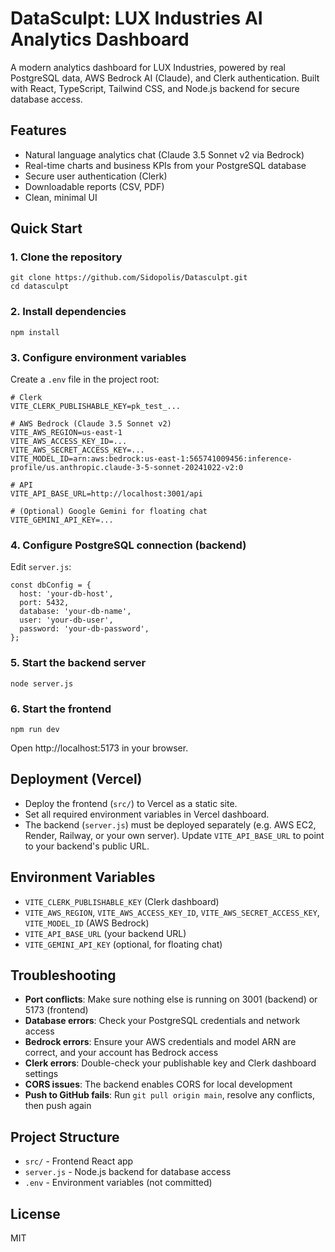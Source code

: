 # DataSculpt: LUX Industries AI Analytics Dashboard

A modern analytics dashboard for LUX Industries, powered by real PostgreSQL data, AWS Bedrock AI (Claude), and Clerk authentication. Built with React, TypeScript, Tailwind CSS, and Node.js backend for secure database access.

<!-- Updated for Vercel deployment with Railway backend -->

## Features
- Natural language analytics chat (Claude 3.5 Sonnet v2 via Bedrock)
- Real-time charts and business KPIs from your PostgreSQL database
- Secure user authentication (Clerk)
- Downloadable reports (CSV, PDF)
- Clean, minimal UI

## Quick Start

### 1. Clone the repository
```
git clone https://github.com/Sidopolis/Datasculpt.git
cd datasculpt
```

### 2. Install dependencies
```
npm install
```

### 3. Configure environment variables
Create a `.env` file in the project root:
```
# Clerk
VITE_CLERK_PUBLISHABLE_KEY=pk_test_...

# AWS Bedrock (Claude 3.5 Sonnet v2)
VITE_AWS_REGION=us-east-1
VITE_AWS_ACCESS_KEY_ID=...
VITE_AWS_SECRET_ACCESS_KEY=...
VITE_MODEL_ID=arn:aws:bedrock:us-east-1:565741009456:inference-profile/us.anthropic.claude-3-5-sonnet-20241022-v2:0

# API
VITE_API_BASE_URL=http://localhost:3001/api

# (Optional) Google Gemini for floating chat
VITE_GEMINI_API_KEY=...
```

### 4. Configure PostgreSQL connection (backend)
Edit `server.js`:
```
const dbConfig = {
  host: 'your-db-host',
  port: 5432,
  database: 'your-db-name',
  user: 'your-db-user',
  password: 'your-db-password',
};
```

### 5. Start the backend server
```
node server.js
```

### 6. Start the frontend
```
npm run dev
```

Open http://localhost:5173 in your browser.

## Deployment (Vercel)
- Deploy the frontend (`src/`) to Vercel as a static site.
- Set all required environment variables in Vercel dashboard.
- The backend (`server.js`) must be deployed separately (e.g. AWS EC2, Render, Railway, or your own server). Update `VITE_API_BASE_URL` to point to your backend's public URL.

## Environment Variables
- `VITE_CLERK_PUBLISHABLE_KEY` (Clerk dashboard)
- `VITE_AWS_REGION`, `VITE_AWS_ACCESS_KEY_ID`, `VITE_AWS_SECRET_ACCESS_KEY`, `VITE_MODEL_ID` (AWS Bedrock)
- `VITE_API_BASE_URL` (your backend URL)
- `VITE_GEMINI_API_KEY` (optional, for floating chat)

## Troubleshooting
- **Port conflicts**: Make sure nothing else is running on 3001 (backend) or 5173 (frontend)
- **Database errors**: Check your PostgreSQL credentials and network access
- **Bedrock errors**: Ensure your AWS credentials and model ARN are correct, and your account has Bedrock access
- **Clerk errors**: Double-check your publishable key and Clerk dashboard settings
- **CORS issues**: The backend enables CORS for local development
- **Push to GitHub fails**: Run `git pull origin main`, resolve any conflicts, then push again

## Project Structure
- `src/` - Frontend React app
- `server.js` - Node.js backend for database access
- `.env` - Environment variables (not committed)

## License
MIT 